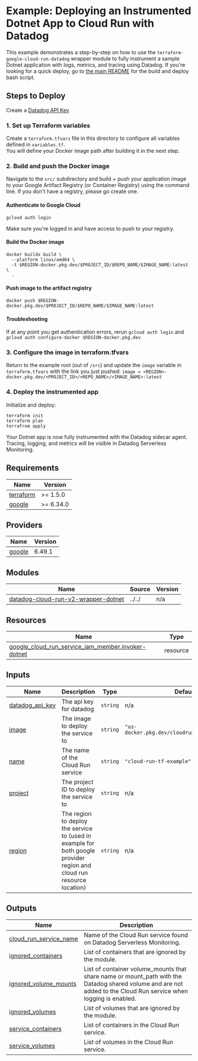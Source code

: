 # Example: Deploying an Instrumented Dotnet App to Cloud Run with Datadog

This example demonstrates a step-by-step on how to use the `terraform-google-cloud-run-datadog` wrapper module to fully instrument a sample Dotnet application with logs, metrics, and tracing using Datadog. If you're looking for a quick deploy, go to [the main README](../README.md) for the build and deploy bash script.

## Steps to Deploy
Create a [Datadog API Key](https://app.datadoghq.com/organization-settings/api-keys)
### 1. Set up Terraform variables

Create a `terraform.tfvars` file in this directory to configure all variables defined in `variables.tf`.  
You will define your Docker image path after building it in the next step.

### 2. Build and push the Docker image

Navigate to the `src/` subdirectory and build + push your application image to your Google Artifact Registry (or Container Registry) using the command line. If you don't have a registry, please go create one.

#### Authenticate to Google Cloud

```
gcloud auth login
```

Make sure you're logged in and have access to push to your registry.

#### Build the Docker image
```
docker buildx build \
  --platform linux/amd64 \
  -t $REGION-docker.pkg.dev/$PROJECT_ID/$REPO_NAME/$IMAGE_NAME:latest \
  .
```

#### Push image to the artifact registry
```
docker push $REGION-docker.pkg.dev/$PROJECT_ID/$REPO_NAME/$IMAGE_NAME:latest
```
#### Troubleshooting

If at any point you get authentication errors, rerun `gcloud auth login` and `gcloud auth configure-docker $REGION-docker.pkg.dev`

### 3. Configure the image in terraform.tfvars

Return to the example root (out of `/src`) and update the `image` variable in `terraform.tfvars` with the link you just pushed:
`image = <REGION>-docker.pkg.dev/<PROJECT_ID>/<REPO_NAME>/<IMAGE_NAME>:latest`

### 4. Deploy the instrumented app
Initialize and deploy:
```
terraform init
terraform plan
terrafrom apply
```
Your Dotnet app is now fully instrumented with the Datadog sidecar agent. Tracing, logging, and metrics will be visible in Datadog Serverless Monitoring.
<!-- BEGIN_TF_DOCS -->
## Requirements

| Name | Version |
|------|---------|
| <a name="requirement_terraform"></a> [terraform](#requirement\_terraform) | >= 1.5.0 |
| <a name="requirement_google"></a> [google](#requirement\_google) | >= 6.34.0 |

## Providers

| Name | Version |
|------|---------|
| <a name="provider_google"></a> [google](#provider\_google) | 6.49.1 |

## Modules

| Name | Source | Version |
|------|--------|---------|
| <a name="module_datadog-cloud-run-v2-wrapper-dotnet"></a> [datadog-cloud-run-v2-wrapper-dotnet](#module\_datadog-cloud-run-v2-wrapper-dotnet) | ../../ | n/a |

## Resources

| Name | Type |
|------|------|
| [google_cloud_run_service_iam_member.invoker-dotnet](https://registry.terraform.io/providers/hashicorp/google/latest/docs/resources/cloud_run_service_iam_member) | resource |

## Inputs

| Name | Description | Type | Default | Required |
|------|-------------|------|---------|:--------:|
| <a name="input_datadog_api_key"></a> [datadog\_api\_key](#input\_datadog\_api\_key) | The api key for datadog | `string` | n/a | yes |
| <a name="input_image"></a> [image](#input\_image) | The image to deploy the service to | `string` | `"us-docker.pkg.dev/cloudrun/container/hello"` | no |
| <a name="input_name"></a> [name](#input\_name) | The name of the Cloud Run service | `string` | `"cloud-run-tf-example"` | no |
| <a name="input_project"></a> [project](#input\_project) | The project ID to deploy the service to | `string` | n/a | yes |
| <a name="input_region"></a> [region](#input\_region) | The region to deploy the service to (used in example for both google provider region and cloud run resource location) | `string` | n/a | yes |

## Outputs

| Name | Description |
|------|-------------|
| <a name="output_cloud_run_service_name"></a> [cloud\_run\_service\_name](#output\_cloud\_run\_service\_name) | Name of the Cloud Run service found on Datadog Serverless Monitoring. |
| <a name="output_ignored_containers"></a> [ignored\_containers](#output\_ignored\_containers) | List of containers that are ignored by the module. |
| <a name="output_ignored_volume_mounts"></a> [ignored\_volume\_mounts](#output\_ignored\_volume\_mounts) | List of container volume\_mounts that share name or mount\_path with the Datadog shared volume and are not added to the Cloud Run service when logging is enabled. |
| <a name="output_ignored_volumes"></a> [ignored\_volumes](#output\_ignored\_volumes) | List of volumes that are ignored by the module. |
| <a name="output_service_containers"></a> [service\_containers](#output\_service\_containers) | List of containers in the Cloud Run service. |
| <a name="output_service_volumes"></a> [service\_volumes](#output\_service\_volumes) | List of volumes in the Cloud Run service. |
<!-- END_TF_DOCS -->